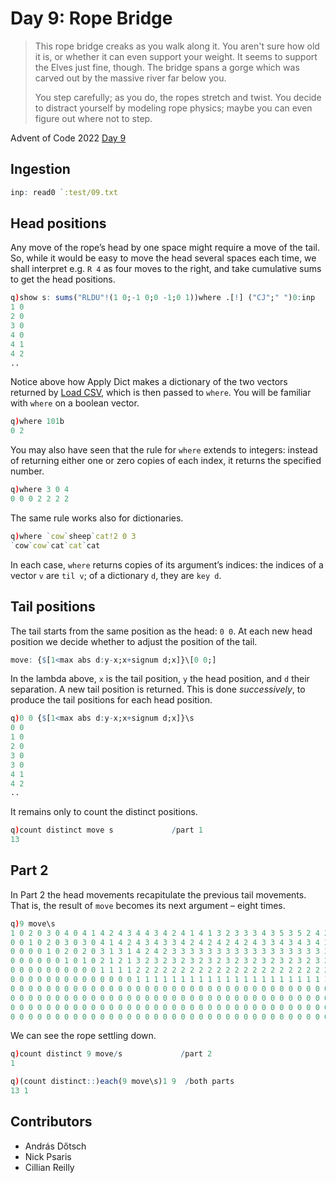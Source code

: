 # Day 9: Rope Bridge 

> This rope bridge creaks as you walk along it. You aren't sure how old it is, or whether it can even support your weight. It seems to support the Elves just fine, though. The bridge spans a gorge which was carved out by the massive river far below you.
>
> You step carefully; as you do, the ropes stretch and twist. You decide to distract yourself by modeling rope physics; maybe you can even figure out where not to step.

Advent of Code 2022 [Day 9](https://adventofcode.com/2022/day/9)


## Ingestion

```q
inp: read0 `:test/09.txt  
```

## Head positions

Any move of the rope’s head by one space might require a move of the tail. 
So, while it would be easy to move the head several spaces each time, we shall interpret e.g. `R 4` as four moves to the right, and take cumulative sums to get the head positions. 

```q
q)show s: sums("RLDU"!(1 0;-1 0;0 -1;0 1))where .[!] ("CJ";" ")0:inp
1 0
2 0
3 0
4 0
4 1
4 2
..
```

Notice above how Apply Dict makes a dictionary of the two vectors returned by [Load CSV](https://code.kx.com/q/ref/file-text/#load-csv), which is then passed to `where`.
You will be familiar with `where` on a boolean vector.

```q
q)where 101b
0 2
```

You may also have seen that the rule for `where` extends to integers: instead of returning either one or zero copies of each index, it returns the specified number.

```q
q)where 3 0 4
0 0 0 2 2 2 2
```

The same rule works also for dictionaries.

```q
q)where `cow`sheep`cat!2 0 3
`cow`cow`cat`cat`cat
```

In each case, `where` returns copies of its argument’s indices: the indices of a vector `v` are `til v`; of a dictionary `d`, they are `key d`.


## Tail positions

The tail starts from the same position as the head: `0 0`.
At each new head position we decide whether to adjust the position of the tail.

```q
move: {$[1<max abs d:y-x;x+signum d;x]}\[0 0;]
```

In the lambda above, `x` is the tail position, `y` the head position, and `d` their separation. A new tail position is returned. 
This is done *successively*, to produce the tail positions for each head position. 

```q
q)0 0 {$[1<max abs d:y-x;x+signum d;x]}\s
0 0
1 0
2 0
3 0
3 0
4 1
4 2
..
```

It remains only to count the distinct positions.

```q
q)count distinct move s             /part 1  
13
```

## Part 2

In Part 2 the head movements recapitulate the previous tail movements. 
That is, the result of `move` becomes its next argument – eight times.

```q
q)9 move\s
1 0 2 0 3 0 4 0 4 1 4 2 4 3 4 4 3 4 2 4 1 4 1 3 2 3 3 3 4 3 5 3 5 2 4 2 3 2 2..
0 0 1 0 2 0 3 0 3 0 4 1 4 2 4 3 4 3 3 4 2 4 2 4 2 4 2 4 3 3 4 3 4 3 4 3 4 3 3..
0 0 0 0 1 0 2 0 2 0 3 1 3 1 4 2 4 2 3 3 3 3 3 3 3 3 3 3 3 3 3 3 3 3 3 3 3 3 3..
0 0 0 0 0 0 1 0 1 0 2 1 2 1 3 2 3 2 3 2 3 2 3 2 3 2 3 2 3 2 3 2 3 2 3 2 3 2 3..
0 0 0 0 0 0 0 0 0 0 1 1 1 1 2 2 2 2 2 2 2 2 2 2 2 2 2 2 2 2 2 2 2 2 2 2 2 2 2..
0 0 0 0 0 0 0 0 0 0 0 0 0 0 1 1 1 1 1 1 1 1 1 1 1 1 1 1 1 1 1 1 1 1 1 1 1 1 1..
0 0 0 0 0 0 0 0 0 0 0 0 0 0 0 0 0 0 0 0 0 0 0 0 0 0 0 0 0 0 0 0 0 0 0 0 0 0 0..
0 0 0 0 0 0 0 0 0 0 0 0 0 0 0 0 0 0 0 0 0 0 0 0 0 0 0 0 0 0 0 0 0 0 0 0 0 0 0..
0 0 0 0 0 0 0 0 0 0 0 0 0 0 0 0 0 0 0 0 0 0 0 0 0 0 0 0 0 0 0 0 0 0 0 0 0 0 0..
0 0 0 0 0 0 0 0 0 0 0 0 0 0 0 0 0 0 0 0 0 0 0 0 0 0 0 0 0 0 0 0 0 0 0 0 0 0 0..
```

We can see the rope settling down.

```q
q)count distinct 9 move/s             /part 2
1

q)(count distinct::)each(9 move\s)1 9  /both parts
13 1
```


## Contributors

* András Dőtsch
* Nick Psaris
* Cillian Reilly

